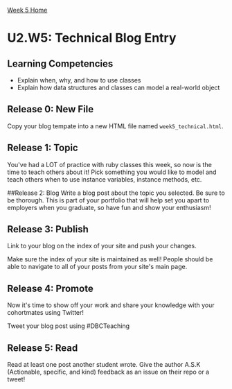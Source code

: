 [Week 5 Home](../)

# U2.W5: Technical Blog Entry

## Learning Competencies
- Explain when, why, and how to use classes
- Explain how data structures and classes can model a real-world object


## Release 0: New File
Copy your blog tempate into a new HTML file named `week5_technical.html`. 

## Release 1: Topic
You've had a LOT of practice with ruby classes this week, so now is the time to teach others about it! Pick something you would like to model and teach others when to use instance variables, instance methods, etc. 

##Release 2: Blog
Write a blog post about the topic you selected. 
Be sure to be thorough. This is part of your portfolio that will help set you apart to employers when you graduate, so have fun and show your enthusiasm!

## Release 3: Publish
Link to your blog on the index of your site and push your changes. 

Make sure the index of your site is maintained as well! People should be able to navigate to all of your posts from your site's main page. 

## Release 4: Promote

Now it's time to show off your work and share your knowledge with your cohortmates using Twitter! 

Tweet your blog post using #DBCTeaching

## Release 5: Read

Read at least one post another student wrote. Give the author A.S.K (Actionable, specific, and kind) feedback as an issue on their repo or a tweet!